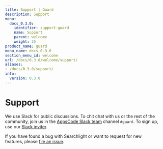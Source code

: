 ```yaml
---
title: Support | Guard
description: Support
menu:
  docs_0.3.0:
    identifier: support-guard
    name: Support
    parent: welcome
    weight: 25
product_name: guard
menu_name: docs_0.3.0
section_menu_id: welcome
url: /docs/0.3.0/welcome/support/
aliases:
- /docs/0.3.0/support/
info:
  version: 0.3.0
---
```


# Support

We use Slack for public discussions. To chit chat with us or the rest of the community, join us in the [AppsCode Slack team](https://appscode.slack.com/messages/C8M8HANQ0/details/) channel `#guard`. To sign up, use our [Slack inviter](https://slack.appscode.com/).

If you have found a bug with Searchlight or want to request for new features, please [file an issue](https://github.com/appscode/guard/issues/new).
